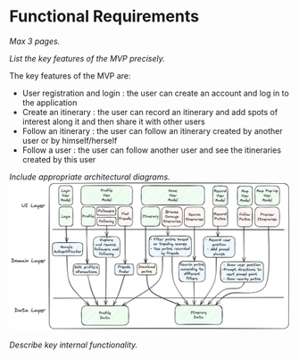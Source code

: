 # Functional Requirements

*Max 3 pages.*

*List the key features of the MVP precisely.*

The key features of the MVP are:

- User registration and login : the user can create an account and log in to the application
- Create an itinerary : the user can record an itinerary and add spots of interest along it and then share it with other users
- Follow an itinerary : the user can follow an itinerary created by another user or by himself/herself
- Follow a user : the user can follow another user and see the itineraries created by this user

*Include appropriate architectural diagrams.*
![Architecture Diagram](/template/architecture_diagram.png)

*Describe key internal functionality.*

